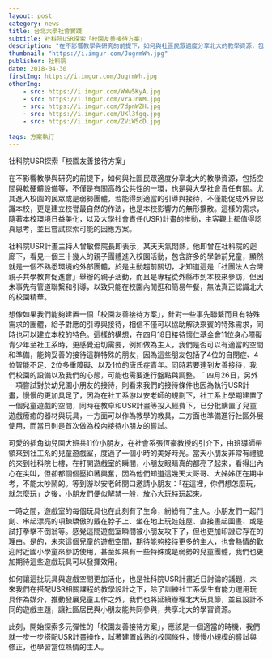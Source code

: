 ```yaml
---
layout: post
category: news
title: 台北大學社會實踐
subtitle: 社科院USR探索「校園友善接待方案」
description: "在不影響教學與研究的前提下，如何與社區民眾適度分享北大的教學資源，包括空間與軟硬體設備等，不僅是有關高教公共性的一環，也是與大學社會責任有關..."
thumbnail: "https://i.imgur.com/JugrmWh.jpg"
publisher: 社科院
date: 2018-04-30
firstImg: https://i.imgur.com/JugrmWh.jpg
otherImg:
    - src: https://i.imgur.com/WWw5KyA.jpg
    - src: https://i.imgur.com/vraJnWM.jpg
    - src: https://i.imgur.com/7dpnWZH.jpg
    - src: https://i.imgur.com/UKl3fgq.jpg
    - src: https://i.imgur.com/ZViW5cD.jpg
    
tags: 方案執行
---
```


社科院USR探索「校園友善接待方案」

在不影響教學與研究的前提下，如何與社區民眾適度分享北大的教學資源，包括空間與軟硬體設備等，不僅是有關高教公共性的一環，也是與大學社會責任有關。尤其進入校園的民眾或是弱勢團體，若能得到適當的引導與接待，不僅能促成外界認識本校，更是建立校譽最自然的作法，也是本校影響力的無形擴散。這樣的需求，隨著本校環境日益美化，以及大學社會責任(USR)計畫的推動，主客觀上都值得認真思考，並且嘗試探索可能的因應方案。

社科院USR計畫主持人曾敏傑院長即表示，某天天氣悶熱，他即曾在社科院的迴廊下，看見一個三十幾人的親子團體進入校園活動，包含許多的學齡前兒童，顯然就是一個不熟悉環境的外部團體，於是主動趨前關切，才知道這是「社團法人台灣親子共學教育促進會」舉辦的親子活動，而且是專程從外縣市到本校來參訪，但因未事先有管道聯繫和引導，以致只能在校園內閒逛和簡易午餐，無法真正認識北大的校園精華。

想像如果我們能夠建置一個「校園友善接待方案」，針對一些事先聯繫而且有特殊需求的團體，給予對應的引導與接待，相信不僅可以協助解決來賓的特殊需求，同時也可以建立本校的特色。這樣的構想，在四月18日接待懷仁基金會11位身心障礙青少年至社工系時，更感覺迫切需要，例如做為主人，我們是否可以有適當的空間和準備，能夠妥善的接待這群特殊的朋友，因為這些朋友包括了4位的自閉症、4位智能不足、2位多重障礙、以及1位的唐氏症青年。同時若要達到友善接待，我們校園的設備以及我們的心態，可能也需要進行盤點與調整。
ˇ
四月26日，另外一項嘗試對於幼兒園小朋友的接待，則看來我們的接待條件也因為執行USR計畫，慢慢的更加具足了，因為在社工系游以安老師的規劃下，社工系上學期建置了一個兒童遊戲的空間，同時在教卓和USR計畫等投入經費下，已分批購置了兒童遊戲療癒的器材與玩具，一方面可以作為教學的教具，二方面也準備進行社區外展使用，而當日則是首次做為校內接待小朋友的嘗試。

可愛的插角幼兒園大班共11位小朋友，在社會系張恆豪教授的引介下，由班導師帶領來到社工系的兒童遊戲室，度過了一個小時的美好時光。當天小朋友非常有禮貌的來到社科院七樓，在打開遊戲室的瞬間，小朋友眼睛真的都亮了起來，看得出內心在尖叫，但卻都個個壓抑著興奮，因為他們知道這幾天大哥哥、大姊姊正在期中考，不能太吵鬧的。等到游以安老師開口邀請小朋友：「在這裡，你們想怎麼玩，就怎麼玩」之後，小朋友們便似解禁一般，放心大玩特玩起來。

一時之間，遊戲室的每個玩具也在此刻有了生命，紛紛有了主人。小朋友們一起鬥劍、串起漂亮的項鍊驕傲的戴在脖子上、坐在地上玩娃娃屋、直接畫起圖畫、或是試打拳擊不倒翁等。感覺這間遊戲室瞬間被小朋友攻下了，但也更加印證它存在的理由。是的，未來這個兒童的遊戲空間，期待能夠接待更多的主人，也會熱情的歡迎附近國小學童來參訪使用，甚至如果有一些特殊或是弱勢的兒童團體，我們也更加期待這些遊戲玩具可以發揮效用。

如何讓這批玩具與遊戲空間更加活化，也是社科院USR計畫近日討論的議題，未來我們在搭配USR相關課程的教學設計之下，除了訓練社工系學生有能力運用玩具作為媒介，推動發展兒童工作之外，我們也將延續辦理北大玩具節，並且設計不同的遊戲主題，讓社區居民與小朋友能共同參與，共享北大的學習資源。

此刻，開始探索多元彈性的「校園友善接待方案」，應該是一個適當的時機，我們就一步一步搭配USR計畫操作，試著建置成熟的校園條件，慢慢小規模的嘗試與修正，也學習當位熱情的主人。